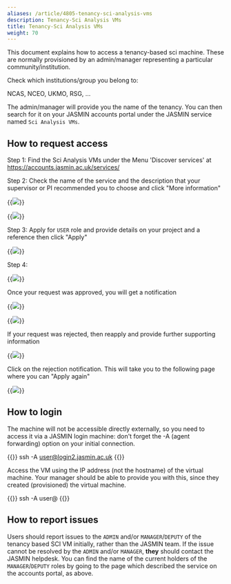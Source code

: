 ```yaml
---
aliases: /article/4805-tenancy-sci-analysis-vms
description: Tenancy-Sci Analysis VMs
title: Tenancy-Sci Analysis VMs
weight: 70
---
```


This document explains how to access a tenancy-based sci machine. These are 
normally provisioned by an admin/manager representing a particular community/institution.

Check which institutions/group you belong to:

NCAS, NCEO, UKMO, RSG, ...

The admin/manager will provide you the name of the tenancy.
You can then search for it on your JASMIN accounts portal under the JASMIN
service named `Sci Analysis VMs`.

## How to request access

Step 1: Find the Sci Analysis VMs under the Menu 'Discover services' at https://accounts.jasmin.ac.uk/services/

Step 2: Check the name of the service and the description that your supervisor
or PI recommended you to choose and click "More information"

{{<image src="img/docs/tenancy-sci-analysis-vms/file-EUW05EGJj3.png" caption="Locate the correct service" >}}

{{<image src="img/docs/tenancy-sci-analysis-vms/file-pyW8yyQboJ.png" caption="Click +Apply" >}}

Step 3: Apply for `USER` role and provide details on your project and a
reference then click "Apply"

{{<image src="img/docs/tenancy-sci-analysis-vms/file-QyGyIDjEcM.png" caption="Apply for USER role" >}}

Step 4:

{{<image src="img/docs/tenancy-sci-analysis-vms/file-pY8gr70WNK.png" caption="Status PENDING" >}}

Once your request was approved, you will get a notification

{{<image src="img/docs/tenancy-sci-analysis-vms/file-j2xhRrluyc.png" caption="Notification" >}}

{{<image src="img/docs/tenancy-sci-analysis-vms/file-BLPGdEfAD5.png" caption="Status updated to ACTIVE" >}}

If your request was rejected, then reapply and provide further supporting
information

{{<image src="img/docs/tenancy-sci-analysis-vms/file-un7XlTQ5JU.png" caption="Rejected: further info requested" >}}

Click on the rejection notification. This will take you to the following page
where you can "Apply again"

{{<image src="img/docs/tenancy-sci-analysis-vms/file-jtLIeTwWez.png" caption="Request for further detail" >}}

## How to login

The machine will not be accessible directly externally, so you need to access it via a JASMIN login machine: don't forget the -A (agent forwarding) option on your initial connection.

{{<command user="localuser" host="localhost">}}
ssh -A user@login2.jasmin.ac.uk
{{</command>}}

Access the VM using the IP address (not the hostname) of the virtual machine. Your manager should be able
to provide you with this, since they created (provisioned) the virtual machine.

{{<command user="user" host="login2.jasmin.ac.uk">}}
ssh -A user@<IP-ADDRESS-OF-VM>
{{</command>}}

## How to report issues

Users should report issues to the `ADMIN` and/or `MANAGER`/`DEPUTY` of the
tenancy based SCI VM initially, rather than the JASMIN team. If the issue cannot be
resolved by the `ADMIN` and/or `MANAGER`, **they** should contact the JASMIN helpdesk. You can find the name of the current holders of the `MANAGER`/`DEPUTY` roles by going to the page which described the service on the accounts portal, as above.
